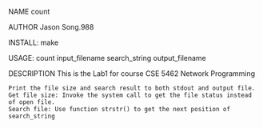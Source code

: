 NAME
    count

AUTHOR
    Jason Song.988

INSTALL:
    make

USAGE:
    count input_filename search_string output_filename

DESCRIPTION
    This is the Lab1 for course CSE 5462 Network Programming

    Print the file size and search result to both stdout and output file.
    Get file size: Invoke the system call to get the file status instead of open file.
    Search file: Use function strstr() to get the next position of search_string


